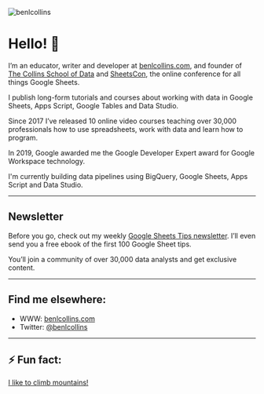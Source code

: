![benlcollins](https://www.benlcollins.com/wp-content/uploads/2020/06/cropped-BC-Horizontal-Color.png)
# Hello! 👋

I’m an educator, writer and developer at [benlcollins.com](https://www.benlcollins.com/), and founder of [The Collins School of Data](https://courses.benlcollins.com/) and [SheetsCon](https://sheetscon.com/), the online conference for all things Google Sheets.

I publish long-form tutorials  and courses about working with data in Google Sheets, Apps Script, Google Tables and Data Studio.

Since 2017 I’ve released 10 online video courses teaching over 30,000 professionals how to use spreadsheets, work with data and learn how to program.

In 2019, Google awarded me the Google Developer Expert award for Google Workspace technology.

I'm currently building data pipelines using BigQuery, Google Sheets, Apps Script and Data Studio.

---

## Newsletter

Before you go, check out my weekly [Google Sheets Tips newsletter](https://www.benlcollins.com/google-sheets-tips/). I’ll even send you a free ebook of the first 100 Google Sheet tips.

You’ll join a community of over 30,000 data analysts and get exclusive content.

---

## Find me elsewhere:

- WWW: [benlcollins.com](https://www.benlcollins.com/)
- Twitter: [@benlcollins](https://twitter.com/benlcollins)

---

## ⚡ Fun fact: 
[I like to climb mountains!](https://bencollinsoutdoors.com/)

